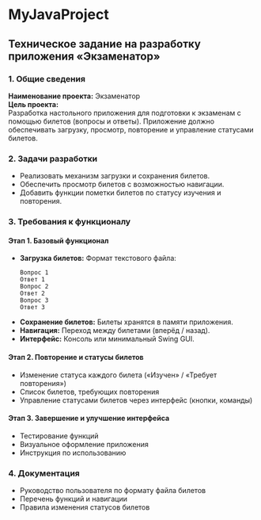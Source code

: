 # MyJavaProject

## Техническое задание на разработку приложения «Экзаменатор»

### 1. Общие сведения

**Наименование проекта:** Экзаменатор  
**Цель проекта:**  
Разработка настольного приложения для подготовки к экзаменам с помощью билетов (вопросы и ответы). Приложение должно обеспечивать загрузку, просмотр, повторение и управление статусами билетов.

### 2. Задачи разработки

- Реализовать механизм загрузки и сохранения билетов.
- Обеспечить просмотр билетов с возможностью навигации.
- Добавить функции пометки билетов по статусу изучения и повторения.

### 3. Требования к функционалу

#### Этап 1. Базовый функционал

- **Загрузка билетов:** Формат текстового файла:
  ```
  Вопрос 1
  Ответ 1
  Вопрос 2
  Ответ 2
  Вопрос 3
  Ответ 3
  ```
- **Сохранение билетов:** Билеты хранятся в памяти приложения.
- **Навигация:** Переход между билетами (вперёд / назад).
- **Интерфейс:** Консоль или минимальный Swing GUI.

#### Этап 2. Повторение и статусы билетов

- Изменение статуса каждого билета («Изучен» / «Требует повторения»)
- Список билетов, требующих повторения
- Управление статусами билетов через интерфейс (кнопки, команды)

#### Этап 3. Завершение и улучшение интерфейса

- Тестирование функций
- Визуальное оформление приложения
- Инструкция по использованию

### 4. Документация

- Руководство пользователя по формату файла билетов
- Перечень функций и навигации
- Правила изменения статусов билетов

